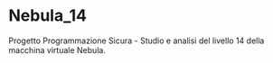 # Nebula_14
Progetto Programmazione Sicura - Studio e analisi del livello 14 della macchina virtuale Nebula.
